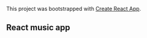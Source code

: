 This project was bootstrapped with [Create React App](https://github.com/facebookincubator/create-react-app).



## React music app
